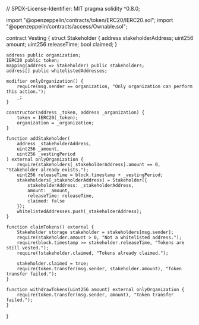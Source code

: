 // SPDX-License-Identifier: MIT
pragma solidity ^0.8.0;

import "@openzeppelin/contracts/token/ERC20/IERC20.sol";
import "@openzeppelin/contracts/access/Ownable.sol";

contract Vesting {
    struct Stakeholder {
        address stakeholderAddress;
        uint256 amount;
        uint256 releaseTime;
        bool claimed;
    }

    address public organization;
    IERC20 public token;
    mapping(address => Stakeholder) public stakeholders;
    address[] public whitelistedAddresses;

    modifier onlyOrganization() {
        require(msg.sender == organization, "Only organization can perform this action.");
        _;
    }

    constructor(address _token, address _organization) {
        token = IERC20(_token);
        organization = _organization;
    }

    function addStakeholder(
        address _stakeholderAddress,
        uint256 _amount,
        uint256 _vestingPeriod
    ) external onlyOrganization {
        require(stakeholders[_stakeholderAddress].amount == 0, "Stakeholder already exists.");
        uint256 releaseTime = block.timestamp + _vestingPeriod;
        stakeholders[_stakeholderAddress] = Stakeholder({
            stakeholderAddress: _stakeholderAddress,
            amount: _amount,
            releaseTime: releaseTime,
            claimed: false
        });
        whitelistedAddresses.push(_stakeholderAddress);
    }

    function claimTokens() external {
        Stakeholder storage stakeholder = stakeholders[msg.sender];
        require(stakeholder.amount > 0, "Not a whitelisted address.");
        require(block.timestamp >= stakeholder.releaseTime, "Tokens are still vested.");
        require(!stakeholder.claimed, "Tokens already claimed.");

        stakeholder.claimed = true;
        require(token.transfer(msg.sender, stakeholder.amount), "Token transfer failed.");
    }

    function withdrawTokens(uint256 amount) external onlyOrganization {
        require(token.transfer(msg.sender, amount), "Token transfer failed.");
    }
}
